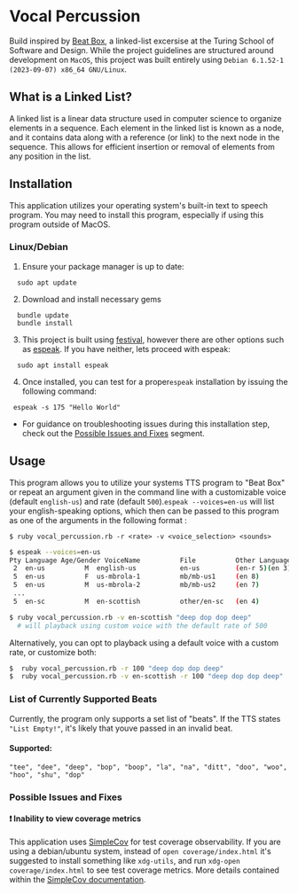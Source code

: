 # Vocal Percussion
Build inspired by [Beat Box](https://backend.turing.edu/module1/projects/beat_box/), a linked-list excersise at the Turing School of Software and Design. While the project guidelines are structured around development on `MacOS`, this project was built entirely using `Debian 6.1.52-1 (2023-09-07) x86_64 GNU/Linux`.

## What is a Linked List?

A linked list is a linear data structure used in computer science to organize elements in a sequence. Each element in the linked list is known as a node, and it contains data along with a reference (or link) to the next node in the sequence. This allows for efficient insertion or removal of elements from any position in the list.

## Installation

This application utilizes your operating system's built-in text to speech program. You may need to install this program, especially if using this program outside of MacOS.

### Linux/Debian

1. Ensure your package manager is up to date:

```shell
  sudo apt update
```
2. Download and install necessary gems
```shell
  bundle update
  bundle install
```
3. This project is built using [festival](https://www.cstr.ed.ac.uk/projects/festival/), however there are other options such as [espeak](https://espeak.sourceforge.net/). If you have neither, lets proceed with espeak:

```shell
  sudo apt install espeak
```

4. Once installed, you can test for a proper`espeak` installation by issuing the following command:

```shell
 espeak -s 175 "Hello World"
```

- For guidance on troubleshooting issues during this installation step, check out the [Possible Issues and Fixes](#possible-issues-and-fixes) segment.

## Usage
This program allows you to utilize your systems TTS program to "Beat Box" or repeat an argument given in the command line with a customizable voice (default `english-us`) and rate (default `500`).`espeak --voices=en-us` will list your english-speaking options, which then can be passed to this program as one of the arguments in the following format :

`$ ruby vocal_percussion.rb -r <rate> -v <voice_selection> <sounds>`

```bash
$ espeak --voices=en-us
Pty Language Age/Gender VoiceName          File          Other Languages
 2  en-us          M  english-us           en-us         (en-r 5)(en 3)
 5  en-us          F  us-mbrola-1          mb/mb-us1     (en 8)
 5  en-us          M  us-mbrola-2          mb/mb-us2     (en 7)
 ...
 5  en-sc          M  en-scottish          other/en-sc   (en 4)
```

```bash
$ ruby vocal_percussion.rb -v en-scottish "deep dop dop deep"
  # will playback using custom voice with the default rate of 500
```

Alternatively, you can opt to playback using a default voice with a custom rate, or customize both:

```bash
$  ruby vocal_percussion.rb -r 100 "deep dop dop deep"
$  ruby vocal_percussion.rb -v en-scottish -r 100 "deep dop dop deep"
```


### List of Currently Supported Beats
Currently, the program only supports a set list of "beats". If the TTS states `"List Empty!"`, it's likely that youve passed in an invalid beat.

#### Supported:
`"tee", "dee", "deep", "bop", "boop", "la", "na", "ditt", "doo", "woo", "hoo", "shu", "dop"`

### Possible Issues and Fixes
#### ❗ Inability to view coverage metrics

This application uses [SimpleCov](https://github.com/simplecov-ruby/simplecov) for test coverage observability. If you are using a debian/ubuntu system, instead of `open coverage/index.html` it's suggested to install something like `xdg-utils`, and run `xdg-open coverage/index.html` to see test coverage metrics. More details contained within the [SimpleCov documentation](https://github.com/simplecov-ruby/simplecov#:~:text=After%20running%20your%20tests%2C%20open%20coverage/index.html%20in%20the%20browser%20of%20your%20choice.%20For%20example%2C%20in%20a%20Mac%20Terminal%2C%20run%20the%20following%20command%20from%20your%20application%27s%20root%20directory%3A).
